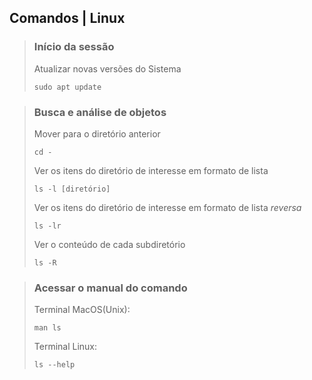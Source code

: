 ## Comandos | Linux

> ### Início da sessão
> Atualizar novas versões do Sistema
> 
>     sudo apt update
>

> ### Busca e análise de objetos
>
> Mover para o diretório anterior
>
>     cd -
>
> Ver os itens do diretório de interesse em formato de lista
>
>     ls -l [diretório]
>
> Ver os itens do diretório de interesse em formato de lista *reversa*
>
>     ls -lr
>
> Ver o conteúdo de cada subdiretório
>
>     ls -R
>

> ### Acessar o manual do comando
>
> Terminal MacOS(Unix):
> 
>     man ls
>
> Terminal Linux:
> 
>     ls --help
>
> 